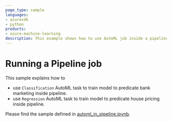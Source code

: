 ```yaml
---
page_type: sample
languages:
- azuresdk
- python
products:
- azure-machine-learning
description: This example shows how to use AutoML job inside a pipeline job.
---
```


# Running a Pipeline job
This sample explains how to
 - use `Classification` AutoML task to train model to predicate bank marketing inside pipeline.
 - use `Regression` AutoML task to train model to predicate house pricing inside pipeline.

Please find the sample defined in [automl_in_pipeline.ipynb](automl_in_pipeline.ipynb).